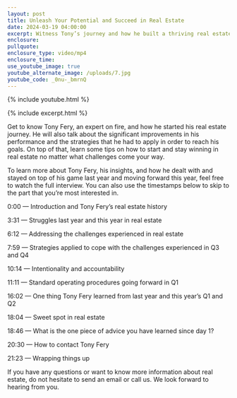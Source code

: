 ```yaml
---
layout: post
title: Unleash Your Potential and Succeed in Real Estate
date: 2024-03-19 04:00:00
excerpt: Witness Tony’s journey and how he built a thriving real estate business.
enclosure:
pullquote:
enclosure_type: video/mp4
enclosure_time:
use_youtube_image: true
youtube_alternate_image: /uploads/7.jpg
youtube_code: _0nu-_bmrnQ
---
```

{% include youtube.html %}

{% include excerpt.html %}

Get to know Tony Fery, an expert on fire, and how he started his real estate journey. He will also talk about the significant improvements in his performance and the strategies that he had to apply in order to reach his goals. On top of that, learn some tips on how to start and stay winning in real estate no matter what challenges come your way.

To learn more about Tony Fery, his insights, and how he dealt with and stayed on top of his game last year and moving forward this year, feel free to watch the full interview. You can also use the timestamps below to skip to the part that you’re most interested in.

0:00 — Introduction and Tony Fery’s real estate history

3:31 — Struggles last year and this year in real estate

6:12 — Addressing the challenges experienced in real estate

7:59 — Strategies applied to cope with the challenges experienced in Q3 and Q4

10:14 — Intentionality and accountability

11:11 — Standard operating procedures going forward in Q1

16:02 — One thing Tony Fery learned from last year and this year’s Q1 and Q2

18:04 — Sweet spot in real estate

18:46 — What is the one piece of advice you have learned since day 1?

20:30 — How to contact Tony Fery

21:23 — Wrapping things up

If you have any questions or want to know more information about real estate, do not hesitate to send an email or call us. We look forward to hearing from you.

&nbsp;